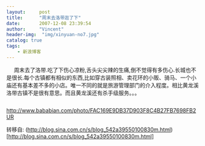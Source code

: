 ```yaml
---
layout:     post
title:      "周末去洛带逛了下"
date:       2007-12-08 23:39:54
author:     "Vincent"
header-img:  "img/xinyuan-no7.jpg"
catalog: true
tags:
    - 新浪博客
---
```




    
周末去了洛带.吃了下伤心凉粉,舌头尖尖辣的生痛,倒不觉得有多伤心.长城也不是很长.每个古镇都有相似的东西,比如穿古装照相、卖花环的小贩、骑马、一个小庙还有基本差不多的小店。唯一不同的就是旅游管理部门的介入程度。相比黄龙溪洛带古镇不是很有意思。而且黄龙溪还有杀手级服务。。。

<img><img><img>

http://www.bababian.com/photo/FAC169E9DB37D903F8C4B27FB7698FB2UR





转移自: (http://blog.sina.com.cn/s/blog_542a39550100830m.html)[http://blog.sina.com.cn/s/blog_542a39550100830m.html]